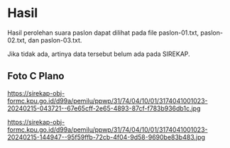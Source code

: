 # Hasil

Hasil perolehan suara paslon dapat dilihat pada file paslon-01.txt, paslon-02.txt, dan paslon-03.txt.

Jika tidak ada, artinya data tersebut belum ada pada SIREKAP.

## Foto C Plano

https://sirekap-obj-formc.kpu.go.id/d99a/pemilu/ppwp/31/74/04/10/01/3174041001023-20240215-043721--67e65cff-2e65-4893-87cf-f783b936db1c.jpg

https://sirekap-obj-formc.kpu.go.id/d99a/pemilu/ppwp/31/74/04/10/01/3174041001023-20240215-144947--95f59ffb-72cb-4f04-9d58-9690be83b483.jpg
